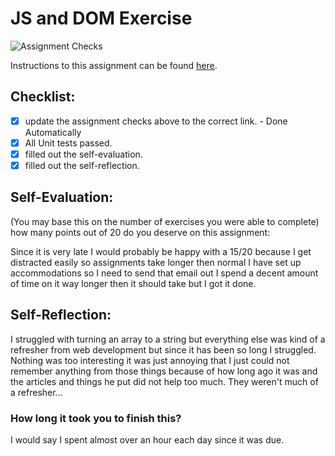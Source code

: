 JS and DOM Exercise
===================================
![Assignment Checks](https://github.com/IT3049C/JS-and-DOM-Exercises/workflows/Assignment%20Checks/badge.svg)

Instructions to this assignment can be found [here](https://it3049c.github.io/Material/Assignments/2.JavaScript_Exercises/).

## Checklist:
- [x] update the assignment checks above to the correct link. - Done Automatically
- [x] All Unit tests passed.
- [x] filled out the self-evaluation.
- [x] filled out the self-reflection.

## Self-Evaluation: 
(You may base this on the number of exercises you were able to complete)
how many points out of 20 do you deserve on this assignment:

Since it is very late I would probably be happy with a 15/20 because I get distracted easily so assignments take longer then normal I have set up accommodations so I need to send that email out I spend a decent amount of time on it way longer then it should take but I got it done.

## Self-Reflection:
<!-- What did you learn that you found interesting -->

I struggled with turning an array to a string but everything else was kind of a refresher from web development but since it has been so long I struggled. Nothing was too interesting it was just annoying that I just could not remember anything from those things because of how long ago it was and the articles and things he put did not help too much. They weren't much of a refresher...

### How long it took you to finish this?

I would say I spent almost over an hour each day since it was due.
